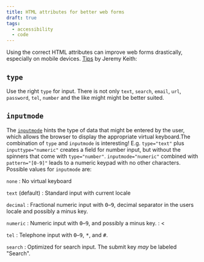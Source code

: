 ```yaml
---
title: HTML attributes for better web forms
draft: true
tags: 
  - accessibility
  - code
---
```

Using the correct HTML attributes can improve web forms drastically, especially on mobile devices. [Tips](https://adactio.com/journal/19842) by Jeremy Keith:

## `type`

Use the right `type` for input. There is not only `text`,  `search`, `email`, `url`, `password`, `tel`, `number` and the like might might be better suited.

## `inputmode`

The [`inputmode`](https://developer.mozilla.org/en-US/docs/Web/HTML/Global_attributes/inputmode) hints the type of data that might be entered by the user, which allows the browser to display the appropriate virtual keyboard.The combination of `type` and `inputmode` is interesting! E.g. `type="text"` plus `inputtype="numeric"` creates a field for number input, but without the spinners that come with `type="number"`. `inputmode="numeric"` combined with `pattern="[0-9]"`  leads to a numeric keypad with no other characters. Possible values for `inputmode` are:

`none`
:  No virtual keyboard

`text` (default)
: Standard input with current locale

`decimal`
: Fractional numeric input with <kbd>0</kbd>–<kbd>9</kbd>, decimal separator in the users locale and possibly a minus key.

`numeric`
: Numeric input with <kbd>0</kbd>–<kbd>9</kbd>,  and possibly a minus key.
: <

`tel`
: Telephone input with <kbd>0</kbd>–<kbd>9</kbd>, <kbd>*</kbd>, and <kbd>#</kbd>. 

`search`
: Optimized for search input. The submit key *may* be labeled "Search".